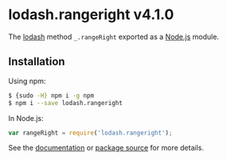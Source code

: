 # lodash.rangeright v4.1.0

The [lodash](https://lodash.com/) method `_.rangeRight` exported as a [Node.js](https://nodejs.org/) module.

## Installation

Using npm:
```bash
$ {sudo -H} npm i -g npm
$ npm i --save lodash.rangeright
```

In Node.js:
```js
var rangeRight = require('lodash.rangeright');
```

See the [documentation](https://lodash.com/docs#rangeRight) or [package source](https://github.com/lodash/lodash/blob/4.1.0-npm-packages/lodash.rangeright) for more details.
